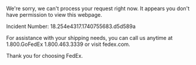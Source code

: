  	


 	

We're sorry, we can't process your request right now. It appears you don't have permission to view this webpage.


Incident Number: 18.254e4317.1740755683.d5d589a





For assistance with your shipping needs, you can call us anytime at 1.800.GoFedEx 1.800.463.3339 or visit fedex.com.




Thank you for choosing FedEx.